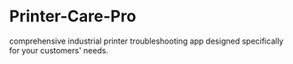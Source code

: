 # Printer-Care-Pro
comprehensive industrial printer troubleshooting app designed specifically for your customers' needs.
